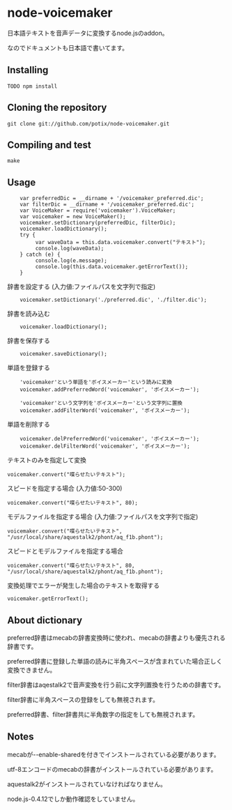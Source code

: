 # node-voicemaker

日本語テキストを音声データに変換するnode.jsのaddon。

なのでドキュメントも日本語で書いてます。

## Installing 

	TODO npm install


## Cloning the repository

	git clone git://github.com/potix/node-voicemaker.git

## Compiling and test

	make 

## Usage
        var preferredDic = __dirname + '/voicemaker_preferred.dic';
        var filterDic = __dirname + '/voicemaker_preferred.dic';
        var VoiceMaker = require('voicemaker').VoiceMaker;
        var voicemaker = new VoiceMaker();
        voicemaker.setDictionary(preferredDic, filterDic);
        voicemaker.loadDictionary();
        try { 
             var waveData = this.data.voicemaker.convert("テキスト");
             console.log(waveData);
        } catch (e) {
             console.log(e.message);
             console.log(this.data.voicemaker.getErrorText());
        }


辞書を設定する (入力値:ファイルパスを文字列で指定)

        voicemaker.setDictionary('./preferred.dic', './filter.dic');

辞書を読み込む

        voicemaker.loadDictionary();

辞書を保存する

        voicemaker.saveDictionary();

単語を登録する
        
        'voicemaker'という単語を'ボイスメーカー'という読みに変換
        voicemaker.addPreferredWord('voicemaker', 'ボイスメーカー');
            
        'voicemaker'という文字列を'ボイスメーカー'という文字列に置換
        voicemaker.addFilterWord('voicemaker', 'ボイスメーカー');

単語を削除する

        voicemaker.delPreferredWord('voicemaker', 'ボイスメーカー');
        voicemaker.delFilterWord('voicemaker', 'ボイスメーカー');

テキストのみを指定して変換

	voicemaker.convert("喋らせたいテキスト");

スピードを指定する場合 (入力値:50-300)

	voicemaker.convert("喋らせたいテキスト", 80);

モデルファイルを指定する場合 (入力値:ファイルパスを文字列で指定)

	voicemaker.convert("喋らせたいテキスト", "/usr/local/share/aquestalk2/phont/aq_f1b.phont");

スピードとモデルファイルを指定する場合

	voicemaker.convert("喋らせたいテキスト", 80, "/usr/local/share/aquestalk2/phont/aq_f1b.phont");

変換処理でエラーが発生した場合のテキストを取得する

	voicemaker.getErrorText();


## About dictionary

preferred辞書はmecabの辞書変換時に使われ、mecabの辞書よりも優先される辞書です。

preferred辞書に登録した単語の読みに半角スペースが含まれていた場合正しく変換できません。

filter辞書はaqestalk2で音声変換を行う前に文字列置換を行うための辞書です。

filter辞書に半角スペースの登録をしても無視されます。

preferred辞書、filter辞書共に半角数字の指定をしても無視されます。

## Notes

mecabが--enable-sharedを付きでインストールされている必要があります。

utf-8エンコードのmecabの辞書がインストールされている必要があります。

aquestalk2がインストールされていなければなりません。

node.js-0.4.12でしか動作確認をしていません。


